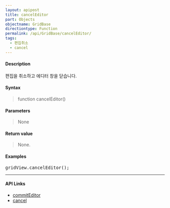 ```yaml
---
layout: apipost
title: cancelEditor
part: Objects
objectname: GridBase
directiontype: Function
permalink: /api/GridBase/cancelEditor/
tags:
  - 편집취소
  - cancel
---
```



#### Description	

 편집을 취소하고 에디터 창을 닫습니다.

#### Syntax

> function cancelEditor()

#### Parameters

> None

#### Return value

> None.

#### Examples 

<pre class="prettyprint">
gridView.cancelEditor();    
</pre>

---

#### API Links

* [commitEditor](/api/GridBase/commitEditor)
* [cancel](/api/GridBase/cancel)